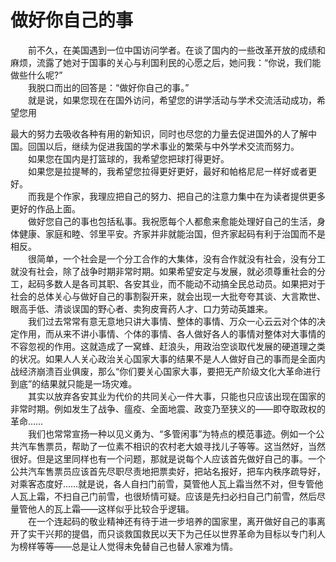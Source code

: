 # 做好你自己的事

　　前不久，在美国遇到一位中国访问学者。在谈了国内的一些改革开放的成绩和麻烦，流露了她对于国事的关心与利国利民的心愿之后，她问我：“你说，我们能做些什么呢?”  
　　我脱口而出的回答是：“做好你自己的事。”  
　　就是说，如果您现在在国外访问，希望您的讲学活动与学术交流活动成功，希望您用 
  
  
最大的努力去吸收各种有用的新知识，同时也尽您的力量去促进国外的人了解中国。回国以后，继续为促进我国的学术事业的繁荣与中外学术交流而努力。  
　　如果您在国内是打篮球的，我希望您把球打得更好。  
　　如果您是拉提琴的，我希望您拉得更好更好，最好和帕格尼尼一样好或者更好。  
　　而我是个作家，我理应把自己的努力、把自己的注意力集中在为读者提供更多更好的作品上面。  
　　做好您自己的事也包括私事。我祝愿每个人都愈来愈能处理好自己的生活，身体健康、家庭和睦、邻里平安。齐家并非就能治国，但齐家起码有利于治国而不是相反。  
　　很简单，一个社会是一个分工合作的大集体，没有合作就没有社会，没有分工就没有社会，除了战争时期非常时期。如果希望安定与发展，就必须尊重社会的分工，起码多数人是各司其职、各安其业，而不能动不动搞全民总动员。如果把对于社会的总体关心与做好自己的事割裂开来，就会出现一大批夸夸其谈、大言欺世、眼高手低、清谈误国的野心者、卖狗皮膏药人才、口力劳动英雄来。  
　　我们过去常常有意无意地只讲大事情、整体的事情、万众一心云云对个体的决定作用，而从来不讲小事情、个体的事情、各人做好各人的事情对整体对大事情的不容忽视的作用。这就造成了一窝蜂、赶浪头，用政治空谈取代发展的硬道理之类的状况。如果人人关心政治关心国家大事的结果不是人人做好自己的事而是全面内战经济崩溃百业俱废，那么“你们要关心国家大事，要把无产阶级文化大革命进行到底”的结果就只能是一场灾难。  
　　其实以放弃各安其业为代价的共同关心一件大事，只能也只应该出现在国家的非常时期。例如发生了战争、瘟疫、全面地震、政变乃至狭义的——即夺取政权的革命……  
　　我们也常常宣扬一种以见义勇为、“多管闲事”为特点的模范事迹。例如一个公共汽车售票员，帮助了一位素不相识的农村老大娘寻找儿子等等。这当然好，当然很好。但是这里同样也有一个问题，那就是说每个人应该首先做好自己的事。一个公共汽车售票员应该首先尽职尽责地把票卖好，把站名报好，把车内秩序疏导好，对乘客态度好……就是说，各人自扫门前雪，莫管他人瓦上霜当然不对，但专管他人瓦上霜，不扫自己门前雪，也很矫情可疑。应该是先扫必扫自己门前雪，然后尽量管他人的瓦上霜——这样似乎比较合乎逻辑。  
　　在一个连起码的敬业精神还有待于进一步培养的国家里，离开做好自己的事离开了实干兴邦的提倡，而只谈救国救民以天下为己任以世界革命为目标以专门利人为榜样等等——总是让人觉得未免替自己也替人家难为情。
  